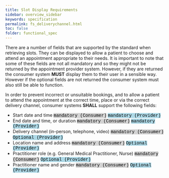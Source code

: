 ```yaml
---
title: Slot Display Requirements
sidebar: overview_sidebar
keywords: specification
permalink: fs_deliverychannel.html
toc: false
folder: functional_spec
---
```


There are a number of fields that are supported by the standard when retrieving slots. They can be displayed to allow a patient to choose and attend an appointment appropriate to their needs. It is important to note that some of these fields are not all mandatory and so they might not be returned by the appointment provider system. However, if they are returned the consumer system **MUST** display them to their user in a sensible way. However if the optional fields are not returned the consumer system must also still be able to function.

In order to prevent incorrect or unsuitable bookings, and to allow a patient to attend the appointment at the correct time, place or via the correct delivery channel, consumer systems **SHALL** support the following fields: 

- Start date and time 
<mark style="background-color: LightGray;font-family: Courier New, Courier, monospace">mandatory (Consumer)</mark> <mark style="background-color: LightBlue;font-family: Courier New, Courier, monospace">mandatory (Provider)</mark>
- End date and time, or duration 
<mark style="background-color: LightGray;font-family: Courier New, Courier, monospace">mandatory (Consumer)</mark> <mark style="background-color: LightBlue;font-family: Courier New, Courier, monospace">mandatory (Provider)</mark>
- Delivery channel (in-person, telephone, video) 
<mark style="background-color: LightGray;font-family: Courier New, Courier, monospace">mandatory (Consumer)</mark> <mark style="background-color: LightBlue;font-family: Courier New, Courier, monospace">Optional (Provider)</mark>
- Location name and address 
<mark style="background-color: LightGray;font-family: Courier New, Courier, monospace">mandatory (Consumer)</mark> <mark style="background-color: LightBlue;font-family: Courier New, Courier, monospace">Optional (Provider)</mark>
- Practitioner role (e.g. General Medical Practitioner, Nurse) 
<mark style="background-color: LightGray;font-family: Courier New, Courier, monospace">mandatory (Consumer)</mark> <mark style="background-color: LightBlue;font-family: Courier New, Courier, monospace">Optional (Provider)</mark>
- Practitioner name and gender 
<mark style="background-color: LightGray;font-family: Courier New, Courier, monospace">mandatory (Consumer)</mark> <mark style="background-color: LightBlue;font-family: Courier New, Courier, monospace">Optional (Provider)</mark>
